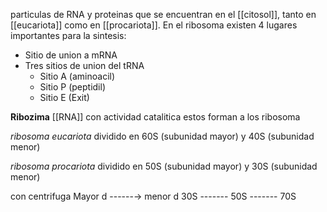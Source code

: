 particulas de RNA y proteinas que se encuentran en el [[citosol]], tanto en [[eucariota]] como en [[procariota]].
En el ribosoma existen 4 lugares importantes para la sintesis:

- Sitio de union a mRNA
- Tres sitios de union del tRNA
	- Sitio A (aminoacil)
	- Sitio P (peptidil)
	- Sitio E (Exit)

**Ribozima**
[[RNA]] con actividad catalitica estos forman a los ribosoma

*ribosoma eucariota*
dividido en 60S (subunidad mayor) y 40S (subunidad menor)

*ribosoma procariota*
dividido en 50S (subunidad mayor) y 30S (subunidad menor)

con centrifuga
Mayor d ------→ menor d
30S ------- 50S ------- 70S



